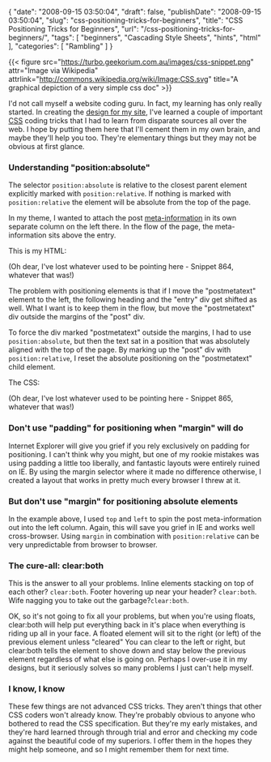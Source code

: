 {
    "date": "2008-09-15 03:50:04",
    "draft": false,
    "publishDate": "2008-09-15 03:50:04",
    "slug": "css-positioning-tricks-for-beginners",
    "title": "CSS Positioning Tricks for Beginners",
    "url": "\/css-positioning-tricks-for-beginners\/",
    "tags": [
        "beginners",
        "Cascading Style Sheets",
        "hints",
        "html"
    ],
    "categories": [
        "Rambling"
    ]
}

{{< figure src="https://turbo.geekorium.com.au/images/css-snippet.png" attr="Image via Wikipedia" attrlink="http://commons.wikipedia.org/wiki/Image:CSS.svg" title="A graphical depiction of a very simple css doc" >}}


I'd not call myself a website coding guru. In fact, my learning has only really started. In creating the [design for my site](//the.geekorium.com.au/claim-theme), I've learned a couple of important [CSS](http://en.wikipedia.org/wiki/Cascading_Style_Sheets) coding tricks that I had to learn from disparate sources all over the web. I hope by putting them here that I'll cement them in my own brain, and maybe they'll help you too. They're elementary things but they may not be obvious at first glance.

### Understanding "position:absolute"

The selector `position:absolute` is relative to the closest parent element explicitly marked with `position:relative`. If nothing is marked with `position:relative` the element will be absolute from the top of the page.

In my theme, I wanted to attach the post [meta-information](http://en.wikipedia.org/wiki/Metadata) in its own separate column on the left there. In the flow of the page, the meta-information sits above the entry.

This is my HTML:

(Oh dear, I've lost whatever used to be pointing here - Snippet 864, whatever that was!)

The problem with positioning elements is that if I move the "postmetatext" element to the left, the following heading and the "entry" div get shifted as well. What I want is to keep them in the flow, but move the "postmetatext" div outside the margins of the "post" div.

To force the div marked "postmetatext" outside the margins, I had to use `position:absolute`, but then the text sat in a position that was absolutely aligned with the top of the page. By marking up the "post" div with `position:relative`, I reset the absolute positioning on the "postmetatext" child element.

The CSS:

(Oh dear, I've lost whatever used to be pointing here - Snippet 865, whatever that was!)

### Don't use "padding" for positioning when "margin" will do

Internet Explorer will give you grief if you rely exclusively on padding for positioning. I can't think why you might, but one of my rookie mistakes was using padding a little too liberally, and fantastic layouts were entirely ruined on IE. By using the margin selector where it made no difference otherwise, I created a layout that works in pretty much every browser I threw at it.

### But don't use "margin" for positioning absolute elements

In the example above, I used `top` and `left` to spin the post meta-information out into the left column. Again, this will save you grief in IE and works well cross-browser. Using `margin` in combination with `position:relative` can be very unpredictable from browser to browser.

### The cure-all: clear:both

This is the answer to all your problems. Inline elements stacking on top of each other? `clear:both`. Footer hovering up near your header? `clear:both`. Wife nagging you to take out the garbage?`clear:both`.

OK, so it's not going to fix all your problems, but when you're using floats, clear:both will help put everything back in it's place when everything is riding up all in your face. A floated element will sit to the right (or left) of the previous element unless "cleared" You can clear to the left or right, but clear:both tells the element to shove down and stay below the previous element regardless of what else is going on. Perhaps I over-use it in my designs, but it seriously solves so many problems I just can't help myself.

### I know, I know

These few things are not advanced CSS tricks. They aren't things that other CSS coders won't already know. They're probably obvious to anyone who bothered to read the CSS specification. But they're my early mistakes, and they're hard learned through through trial and error and checking my code against the beautiful code of my superiors. I offer them in the hopes they might help someone, and so I might remember them for next time.
